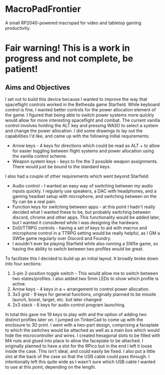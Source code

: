 # MacroPadFrontier
A small RP2040-powered macropad for video and tabletop gaming productivity.
# Fair warning! This is a work in progress and not complete, be patient!

## Aims and Objectives

I set out to build this device because I wanted to improve the way that spaceflight controls worked in the Bethesda game Starfield. While keyboard control is fine, I wanted better controls for the power allocation element of the game. I figured that being able to switch power systems more quickly would allow for more interesting spaceflight and combat. The current vanilla control involves holding the ALT key and pressing WASD to select a system and change the power allocation. I did some drawings to lay out the capabilities I'd like, and came up with the following initial requirements:

* Arrow keys - 4 keys for directions which could be read as ALT + <WASD> to allow for easier toggling between flight systems and power allocation using the vanilla control scheme.
* Weapon system keys - keys to fire the 3 possible weapon assignments. There would just be bound to the standard keys.

I also had a couple of other requirements which went beyond Starfield:
* Audio control - I wanted an easy way of switching between my audio inputs quickly. I regularly use speakers, a DAC with headphones, and a gaming headset setup with microphone, and switching between on the fly can be a real pain.
* Function keys for switching between apps - at this point I hadn't really decided what I wanted these to be, but probably switching between discord, chrome and other apps. This functionality would be added later, but I wanted it considered while I was designing the hardware.
* DnD/TTRPG controls - having a set of keys to aid with macros and microphone control in a TTRPG setting would be really helpful, as I GM a SW5e game regularly over Discord and Foundry.
* I wouldn't ever be playing Starfield while also running a SW5e game, so having the ability to switch between two profiles would be great. 

To facilitate this I decided to build up an initial layout. It broadly broke down into four sections:
1. 3-pin 2-position toggle switch - This would allow me to switch between two states/profiles. I also added two 5mm LEDs to show which profile is active. 
2. Arrow keys - 4 keys in a + arrangement to control power allocation.
3. 3x3 grid - 9 keys for general functions, originally planned to be missile launch, boost, target, etc. but later changed.
4. 2x3 stack - 6 keys for audio control program launching.

In total this gave me 19 keys to play with and the option of adding two distinct profiles later on. I jumped on TinkerCad to come up with the enclosure to 3D print. I went with a two-part design, comprising a faceplate to which the switches would be attached as well as a main box which would hide the microcontroller and wires. I created hexagonal slots to be filled with M4 nuts and glued into place to allow the faceplate to be attached. I originally planned to have a slot for the RPico but in the end I left it loose inside the case. This isn't ideal, and could easily be fixed. I also put a little slot at the back of the case so that the USB cable could pass through. I intentionally left this quite wide as I wasn't sure which USB cable I wanted to use at this point, depending on the length. 
<image>


